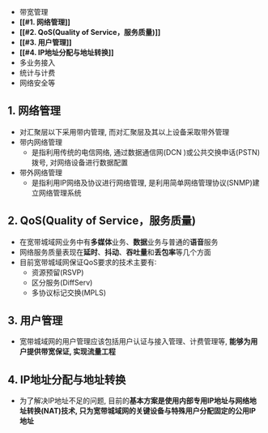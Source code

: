 
+ 带宽管理
+ **[[#1. 网络管理]]**
+ **[[#2. QoS(Quality of Service，服务质量)]]**
+ **[[#3. 用户管理]]**
+ **[[#4. IP地址分配与地址转换]]**
+ 多业务接入
+ 统计与计费
+ 网络安全等

## 1. 网络管理

+ 对汇聚层以下采用带内管理, 而对汇聚层及其以上设备采取带外管理
+ 带内网络管理
	+ 是指利用传统的电信网络, 通过数据通信网(DCN )或公共交换申话(PSTN)拨号, 对网络设备进行数据配置
+ 带外网络管理
	+ 是指利用IP网络及协议进行网络管理, 是利用简单网络管理协议(SNMP)建立网络管理系统

## 2. QoS(Quality of Service，服务质量)

+ 在宽带城域网业务中有**多媒体**业务、**数据**业务与普通的**语音**服务
+ 网络服务质量表现在**延时**、**抖动**、**吞吐量**和**丢包率**等几个方面
+ 目前宽带城域网保证QoS要求的技术主要有∶ 
	+ 资源预留(RSVP)
	+ 区分服务(DiffServ)
	+ 多协议标记交换(MPLS)


## 3. 用户管理

+ 宽带城域网的用户管理应该包括用户认证与接入管理、计费管理等, **能够为用户提供带宽保证, 实现流量工程**

## 4. IP地址分配与地址转换

+ 为了解决IP地址不足的问题, 目前的**基本方案是使用内部专用IP地址与网络地址转换(NAT)技术, 只为宽带城域网的关键设备与特殊用户分配固定的公用IP地址**


